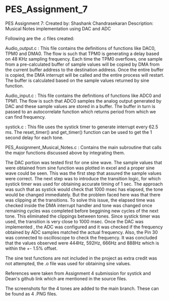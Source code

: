 # PES_Assignment_7
PES Assignment 7: Created by: Shashank Chandrasekaran Description: Musical Notes implementation using DAC and ADC

Following are the .c files created:

Audio_output.c : This file contains the definitions of functions like DAC0, TPM0 and DMA0. The flow is such that TPM0 is generating a delay based on 48 KHz sampling 
frequency. Each time the TPM0 overflows, one sample from a pre-calculated buffer of sample values will be copied by DMA from the current buffer address to the destination address. Once the entire buffer is copied, the DMA interrupt will be called and the entire process will restart. The buffer is calculated based on the sample values returned by sine function.

Audio_input.c : This file contains the definitions of functions like ADC0 and TPM1. The flow is such that ADC0 samples the analog output generated by DAC and these sample values are stored in a buffer. The buffer in turn is passed to an autocorrelate function which returns period from which we can find frequency.

systick.c : This file uses the systick timer to generate interrupt every 62.5 ms. The reset_timer() and get_timer() function can be used to get the 1 second delay for each tone.

PES_Assignment_Musical_Notes.c : Contains the main subroutine that calls the major functions discussed above by integrating them.

The DAC portion was tested first for one sine wave. The sample values that were obtained from sine function was plotted in excel and a proper sine wave could be seen. This was the first step that assured the sample values were correct. The next step was to introduce the transition logic, for which systick timer was used for obtaining accurate timing of 1 sec. The approach was such that as systick would check that 1000 msec has elapsed, the tone would be changed immediately. But the problem faced here was that there was clipping at the transitions. To solve this issue, the elapsed time was checked inside the DMA interrupt handler and tone was changed once remaining cycles was completed before beggining new cycles of the next tone. This eliminated the clippings between tones. Since systick timer was used, the transition is very close to 1000 msec.
Once the DAC was implemented , the ADC was configured and it was checked if the frequency obtained by ADC samples matched the actual frequency.
Also, the Pin 30 was connected to oscilloscope to check the frequency. It was concluded that the values observed were 444Hz, 592Hz, 666Hz and 888Hz which is within the +- 1.5% offset.

The sine test functions are not included in the project as extra credit was not attempted, the .o file was used for obtaining sine values.

References were taken from Assignment 4 submission for systick and Dean's github link which are mentioned in the source files.

The screenshots for the 4 tones are added to the main branch. These can be found as 4 .PNG files.
